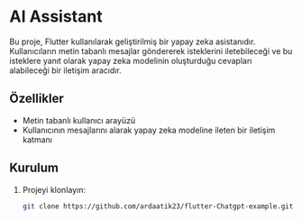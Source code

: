 # AI Assistant

Bu proje, Flutter kullanılarak geliştirilmiş bir yapay zeka asistanıdır. Kullanıcıların metin tabanlı mesajlar göndererek isteklerini iletebileceği ve bu isteklere yanıt olarak yapay zeka modelinin oluşturduğu cevapları alabileceği bir iletişim aracıdır.

## Özellikler

- Metin tabanlı kullanıcı arayüzü
- Kullanıcının mesajlarını alarak yapay zeka modeline ileten bir iletişim katmanı


## Kurulum

1. Projeyi klonlayın:
   ```bash
   git clone https://github.com/ardaatik23/flutter-Chatgpt-example.git
